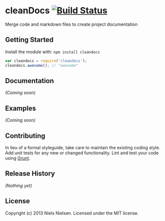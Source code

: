 # cleanDocs [![Build Status](https://secure.travis-ci.org//cleandocs.png?branch=master)](http://travis-ci.org//cleandocs)

Merge code and markdown files to create project documentation

## Getting Started
Install the module with: `npm install cleandocs`

```javascript
var cleandocs = require('cleandocs');
cleandocs.awesome(); // "awesome"
```

## Documentation
_(Coming soon)_

## Examples
_(Coming soon)_

## Contributing
In lieu of a formal styleguide, take care to maintain the existing coding style. Add unit tests for any new or changed functionality. Lint and test your code using [Grunt](http://gruntjs.com/).

## Release History
_(Nothing yet)_

## License
Copyright (c) 2013 Niels Nielsen. Licensed under the MIT license.
